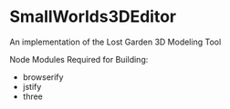 SmallWorlds3DEditor
===================

An implementation of the Lost Garden 3D Modeling Tool

Node Modules Required for Building:
- browserify
- jstify
- three
